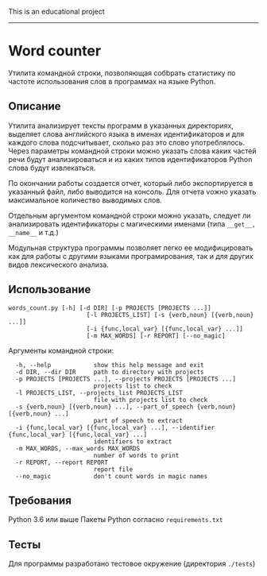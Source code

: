 ﻿This is an educational project

---
# Word counter
Утилита командной строки, позволяющая собbрать статистику по частоте использования слов в программах на языке Python.

## Описание
Утилита анализирует тексты программ в указанных директориях, выделяет слова английского языка в именах идентификаторов и для каждого слова подсчитывает, сколько раз это слово употреблялось. Через параметры командной строки можно указать слова каких частей речи будут анализироваться и из каких типов идентификаторов Python слова будут извлекаться.

По окончании работы создается отчет, который либо экспортируется в указанный файл, либо выводится на консоль. Для отчета vожно указать максимальное количество выводимых слов.

Отдельным аргументом командной строки можно указать, следует ли анализировать идентификаторы с магическими именами (типа `__get__, __name__` и т.д.)

Модульная структура программы позволяет легко ее модифицировать как для работы с другими языками програмирования, так и для других видов лексического анализа.

## Использование
```
words_count.py [-h] [-d DIR] [-p PROJECTS [PROJECTS ...]]
                      [-l PROJECTS_LIST] [-s {verb,noun} [{verb,noun} ...]]
                      [-i {func,local_var} [{func,local_var} ...]]
                      [-m MAX_WORDS] [-r REPORT] [--no_magic]
```
Аргументы командной строки:
```
  -h, --help            show this help message and exit
  -d DIR, --dir DIR     path to directory with projects
  -p PROJECTS [PROJECTS ...], --projects PROJECTS [PROJECTS ...]
                        projects list to check
  -l PROJECTS_LIST, --projects_list PROJECTS_LIST
                        file with projects list to check
  -s {verb,noun} [{verb,noun} ...], --part_of_speech {verb,noun} [{verb,noun} ...]
                        part of speech to extract
  -i {func,local_var} [{func,local_var} ...], --identifier {func,local_var} [{func,local_var} ...]
                        identifiers to extract
  -m MAX_WORDS, --max_words MAX_WORDS
                        number of words to print
  -r REPORT, --report REPORT
                        report file
  --no_magic            don't count words in magic names
```

## Требования
Python 3.6 или выше
Пакеты Python согласно `requirements.txt`

## Тесты
Для программы разработано тестовое окружение (директория `./tests`)
